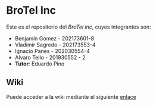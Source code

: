 # BroTel Inc

Este es el repositorio del *BroTel inc*, cuyos integrantes son:

* Benjamín Gómez - 202173601-8
* Vladimir Sagredo - 202173553-4
* Ignacio Panes - 202030554-4
* Alvaro Tello - 201930552 - 2
* **Tutor**: Eduardo Pino

## Wiki

Puede acceder a la wiki mediante el siguiente [enlace](https://github.com/yoelvladi/BroTel-Inc--Proyecto-Ing-Software/wiki)
